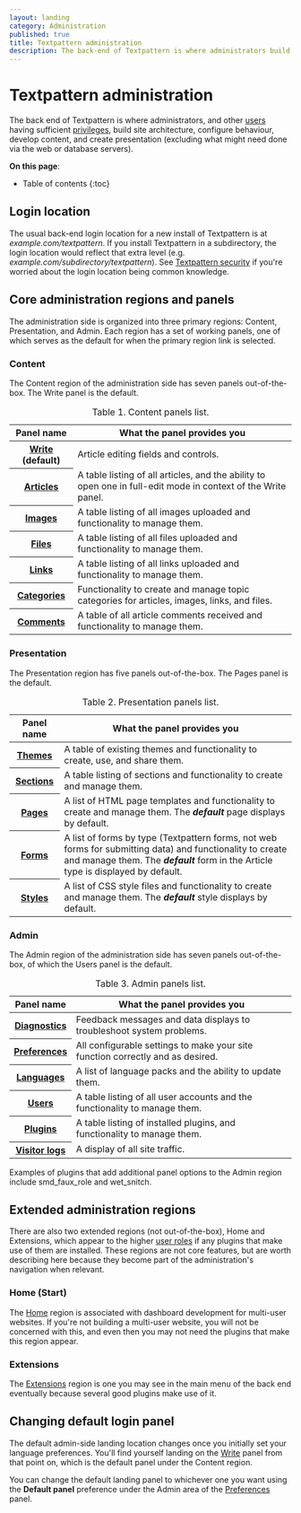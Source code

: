 ```yaml
---
layout: landing
category: Administration
published: true
title: Textpattern administration
description: The back-end of Textpattern is where administrators build site architecture, configure behaviour, develop content, and create presentation.
---
```


# Textpattern administration

The back end of Textpattern is where administrators, and other [users](/administration/users-panel) having sufficient [privileges](/administration/user-roles-and-privileges), build site architecture, configure behaviour, develop content, and create presentation (excluding what might need done via the web or database servers).

**On this page**:

* Table of contents
{:toc}

## Login location

The usual back-end login location for a new install of Textpattern is at <i>example.com/textpattern</i>. If you install Textpattern in a subdirectory, the login location would reflect that extra level (e.g. <i>example.com/subdirectory/textpattern</i>). See [Textpattern security](/administration/security) if you're worried about the login location being common knowledge.

## Core administration regions and panels

The administration side is organized into three primary regions: Content, Presentation, and Admin. Each region has a set of working panels, one of which serves as the default for when the primary region link is selected.

### Content

The Content region of the administration side has seven panels out-of-the-box. The Write panel is the default.

<div class="tabular-data" tabindex="0" aria-labelledby="table1-caption" itemscope itemtype="https://schema.org/Table">
    <table>
        <caption id="table1-caption" itemprop="about">Table 1. Content panels list.</caption>
        <thead>
            <tr>
                <th class="t25" scope="col">Panel name</th>
                <th scope="col">What the panel provides you</th>
            </tr>
        </thead>
        <tbody>
            <tr>
                <th scope="row"><a href="/administration/write-panel">Write</a> (default)</th>
                <td>Article editing fields and controls.</td>
            </tr>
            <tr>
                <th scope="row"><a href="/administration/articles-panel">Articles</a></th>
                <td>A table listing of all articles, and the ability to open one in full-edit mode in context of the Write panel.</td>
            </tr>
            <tr>
                <th scope="row"><a href="/administration/images-panel">Images</a></th>
                <td>A table listing of all images uploaded and functionality to manage them.</td>
            </tr>
            <tr>
                <th scope="row"><a href="/administration/files-panel">Files</a></th>
                <td>A table listing of all files uploaded and functionality to manage them.</td>
            </tr>
            <tr>
                <th scope="row"><a href="/administration/links-panel">Links</a></th>
                <td>A table listing of all links uploaded and functionality to manage them.</td>
            </tr>
            <tr>
                <th scope="row"><a href="/administration/categories-panel">Categories</a></th>
                <td>Functionality to create and manage topic categories for articles, images, links, and files.</td>
            </tr>
            <tr>
                <th scope="row"><a href="/administration/comments-panel">Comments</a></th>
                <td>A table of all article comments received and functionality to manage them.</td>
            </tr>
        </tbody>
    </table>
</div>

### Presentation

The Presentation region has five panels out-of-the-box. The Pages panel is the default.

<div class="tabular-data" tabindex="0" aria-labelledby="table2-caption" itemscope itemtype="https://schema.org/Table">
    <table>
        <caption id="table2-caption" itemprop="about">Table 2. Presentation panels list.</caption>
        <thead>
            <tr>
                <th class="t25" scope="col">Panel name</th>
                <th scope="col">What the panel provides you</th>
            </tr>
        </thead>
        <tbody>
            <tr>
                <th scope="row"><a href="/build/themes-creating-using-and-sharing">Themes</a></th>
                <td>A table of existing themes and functionality to create, use, and share them.</td>
            </tr>
            <tr>
                <th scope="row"><a href="/administration/sections-panel">Sections</a></th>
                <td>A table listing of sections and functionality to create and manage them.</td>
            </tr>
            <tr>
                <th scope="row"><a href="/administration/pages-panel">Pages</a></th>
                <td>A list of HTML page templates and functionality to create and manage them. The <i><strong>default</strong></i> page displays by default.</td>
            </tr>
            <tr>
                <th scope="row"><a href="/administration/forms-panel">Forms</a></th>
                <td>A list of forms by type (Textpattern forms, not web forms for submitting data) and functionality to create and manage them. The <i><strong>default</strong></i> form in the Article type is displayed by default.</td>
            </tr>
            <tr>
                <th scope="row"><a href="/administration/styles-panel">Styles</a></th>
                <td>A list of CSS style files and functionality to create and manage them. The <i><strong>default</strong></i> style displays by default.</td>
            </tr>
        </tbody>
    </table>
</div>

### Admin

The Admin region of the administration side has seven panels out-of-the-box, of which the Users panel is the default.

<div class="tabular-data" tabindex="0" aria-labelledby="table3-caption" itemscope itemtype="https://schema.org/Table">
    <table>
        <caption id="table3-caption" itemprop="about">Table 3. Admin panels list.</caption>
        <thead>
            <tr>
                <th class="t25" scope="col">Panel name</th>
                <th scope="col">What the panel provides you</th>
            </tr>
        </thead>
        <tbody>
            <tr>
                <th scope="row"><a href="/administration/diagnostics-panel">Diagnostics</a></th>
                <td>Feedback messages and data displays to troubleshoot system problems.</td>
            </tr>
            <tr>
                <th scope="row"><a href="/administration/preferences-panel">Preferences</a></th>
                <td>All configurable settings to make your site function correctly and as desired.</td>
            </tr>
            <tr>
                <th scope="row"><a href="/administration/languages-panel">Languages</a></th>
                <td>A list of language packs and the ability to update them.</td>
            </tr>
            <tr>
                <th scope="row"><a href="/administration/users-panel">Users</a></th>
                <td>A table listing of all user accounts and the functionality to manage them.</td>
            </tr>
            <tr>
                <th scope="row"><a href="/administration/plugins-panel">Plugins</a></th>
                <td>A table listing of installed plugins, and functionality to manage them.</td>
            </tr>
            <tr>
                <th scope="row"><a href="/administration/visitor-logs-panel">Visitor logs</a></th>
                <td>A display of all site traffic.</td>
            </tr>
        </tbody>
    </table>
</div>

Examples of plugins that add additional panel options to the Admin region include smd_faux_role and wet_snitch.

## Extended administration regions

There are also two extended regions (not out-of-the-box), Home and Extensions, which appear to the higher [user roles](/administration/user-roles-and-privileges) if any plugins that make use of them are installed. These regions are not core features, but are worth describing here because they become part of the administration's navigation when relevant.

### Home (Start)

The [Home](/administration/home-region) region is associated with dashboard development for multi-user websites. If you're not building a multi-user website, you will not be concerned with this, and even then you may not need the plugins that make this region appear.

### Extensions

The [Extensions](/administration/extensions-region) region is one you may see in the main menu of the back end eventually because several good plugins make use of it.

## Changing default login panel

The default admin-side landing location changes once you initially set your language preferences. You'll find yourself landing on the [Write](/administration/write-panel) panel from that point on, which is the default panel under the Content region.

You can change the default landing panel to whichever one you want using the **Default panel** preference under the Admin area of the [Preferences](/administration/preferences-panel) panel.
